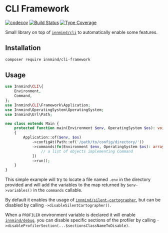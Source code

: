# CLI Framework

[![codecov](https://codecov.io/gh/Innmind/CLIFramework/branch/develop/graph/badge.svg)](https://codecov.io/gh/Innmind/CLIFramework)
[![Build Status](https://github.com/Innmind/CLIFramework/workflows/CI/badge.svg)](https://github.com/Innmind/CLIFramework/actions?query=workflow%3ACI)
[![Type Coverage](https://shepherd.dev/github/Innmind/CLIFramework/coverage.svg)](https://shepherd.dev/github/Innmind/CLIFramework)

Small library on top of [`innmind/cli`](https://github.com/innmind/cli) to automatically enable some features.

## Installation

```sh
composer require innmind/cli-framework
```

## Usage

```php
use Innmind\CLI\{
    Environment,
    Command,
};
use Innmind\CLI\Framework\Application;
use Innmind\OperatingSystem\OperatingSystem;
use Innmind\Url\Path;

new class extends Main {
    protected function main(Environment $env, OperatingSystem $os): void
    {
        Application::of($env, $os)
            ->configAt(Path::of('/path/to/config/directory/'))
            ->commands(fn(Environment $env, OperatingSystem $os): array => [
                // a list of objects implementing Command
            ])
            ->run();
    }
}
```

This simple example will try to locate a file named `.env` in the directory provided and will add the variables to the map returned by `$env->variables()` in the `commands` callable.

By default it enables the usage of [`innmind/silent-cartographer`](https://github.com/innmind/silentcartographer), but can be disabled by calling `->disableSilentCartographer()`.

When a `PROFILER` environment variable is declared it will enable [`innmind/debug`](https://github.com/innmind/debug), you can disable specific sections of the profiler by calling `->disableProfilerSection(...$sectionsClassNameToDisable)`.
